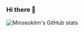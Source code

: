 ### Hi there 👋
![Minseoklim's GitHub stats](https://github-readme-stats.vercel.app/api?username=minseoklim&count_private=true&show_icons=true)


<!--
**minseokLim/minseoklim** is a ✨ _special_ ✨ repository because its `README.md` (this file) appears on your GitHub profile.

Here are some ideas to get you started:

- 🔭 I’m currently working on ...
- 🌱 I’m currently learning ...
- 👯 I’m looking to collaborate on ...
- 🤔 I’m looking for help with ...
- 💬 Ask me about ...
- 📫 How to reach me: ...
- 😄 Pronouns: ...
- ⚡ Fun fact: ...
-->
